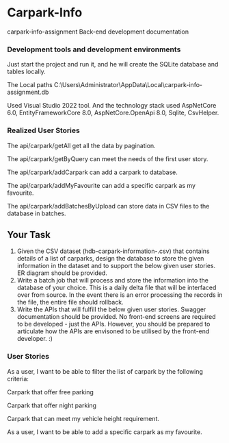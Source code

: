 # Carpark-Info
carpark-info-assignment Back-end development documentation 


### Development tools and development environments 

Just start the project and run it, and he will create the SQLite database and tables locally. 

The Local paths C:\Users\Administrator\AppData\Local\carpark-info-assignment.db

Used Visual Studio 2022 tool. And the technology stack used AspNetCore 6.0, EntityFrameworkCore 8.0, AspNetCore.OpenApi 8.0, Sqlite, CsvHelper. 

### Realized User Stories 
 
The api/carpark/getAll get all the data by pagination. 

The api/carpark/getByQuery can meet the needs of the first user story. 
 
The api/carpark/addCarpark can add a carpark to database. 

The api/carpark/addMyFavourite can add a specific carpark as my favourite. 

The api/carpark/addBatchesByUpload can store data in CSV files to the database in batches. 

## Your Task
1. Given the CSV dataset (hdb-carpark-information-<timestamp>.csv) that contains details of a list of carparks, design the database to store the given information in the dataset and to support the below given user stories. ER diagram should be provided.
2. Write a batch job that will process and store the information into the database of your choice. This is a daily delta file that will be interfaced over from source. In the event there is an error processing the records in the file, the entire file should rollback.
3. Write the APIs that will fulfill the below given user stories. Swagger documentation should be provided. No front-end screens are required to be developed - just the APIs. However, you should be prepared to articulate how the APIs are envisoned to be utilised by the front-end developer. :)

### User Stories 

As a user, I want to be able to filter the list of carpark by the following criteria: 

Carpark that offer free parking 

Carpark that offer night parking 

Carpark that can meet my vehicle height requirement. 

As a user, I want to be able to add a specific carpark as my favourite. 
